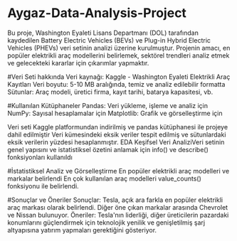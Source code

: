# Aygaz-Data-Analysis-Project
Bu proje, Washington Eyaleti Lisans Departmanı (DOL) tarafından kaydedilen Battery Electric Vehicles (BEVs) ve Plug-in Hybrid Electric Vehicles (PHEVs) veri setinin analizi üzerine kurulmuştur. Projenin amacı, en popüler elektrikli araç modellerini belirlemek, sektörel trendleri analiz etmek ve gelecekteki kararlar için çıkarımlar yapmaktır.

#Veri Seti hakkında
Veri kaynağı: Kaggle - Washington Eyaleti Elektrikli Araç Kayıtları
Veri boyutu: 5-10 MB aralığında, temiz ve analiz edilebilir formatta
Sütunlar: Araç modeli, üretici firma, kayıt tarihi, batarya kapasitesi, vb.

#Kullanılan Kütüphaneler
Pandas: Veri yükleme, işleme ve analiz için
NumPy: Sayısal hesaplamalar için
Matplotlib: Grafik ve görselleştirme için

Veri seti Kaggle platformundan indirilmiş ve pandas kütüphanesi ile projeye dahil edilmiştir
Veri kümesindeki eksik veriler tespit edilmiş ve sütunlardaki eksik verilerin yüzdesi hesaplanmıştır.
EDA Keşifsel Veri AnaliziVeri setinin genel yapısını ve istatistiksel özetini anlamak için info() ve describe() fonksiyonları kullanıldı

#İstatistiksel Analiz ve Görselleştirme
En popüler elektrikli araç modelleri ve markalar belirlendi
En çok kullanılan araç modelleri value_counts() fonksiyonu ile belirlendi.

#Sonuçlar ve Öneriler
Sonuçlar: Tesla, açık ara farkla en popüler elektrikli araç markası olarak belirlendi. Diğer öne çıkan markalar arasında Chevrolet ve Nissan bulunuyor.
Öneriler: Tesla'nın liderliği, diğer üreticilerin pazardaki konumlarını güçlendirmek için teknolojik yenilik ve genişletilmiş şarj altyapısına yatırım yapmaları gerektiğini gösteriyor.

